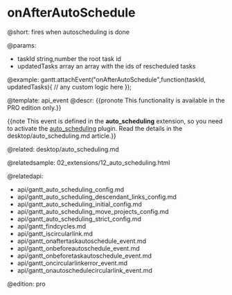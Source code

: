 onAfterAutoSchedule
=============

@short:
	fires when autoscheduling is done 

@params:
- taskId			string,number			the root task id
- updatedTasks		array					an array with the ids of rescheduled tasks


@example:
gantt.attachEvent("onAfterAutoSchedule",function(taskId, updatedTasks){
	// any custom logic here
});


@template:	api_event
@descr:
{{pronote This functionality is available in the PRO edition only.}}

{{note This event is defined in the **auto_scheduling** extension, so you need to activate the [auto_scheduling](desktop/extensions_list.md#autoscheduling) plugin. Read the details in the desktop/auto_scheduling.md article.}}


@related:
desktop/auto_scheduling.md

@relatedsample:
02_extensions/12_auto_scheduling.html

@relatedapi:
- api/gantt_auto_scheduling_config.md
- api/gantt_auto_scheduling_descendant_links_config.md
- api/gantt_auto_scheduling_initial_config.md
- api/gantt_auto_scheduling_move_projects_config.md
- api/gantt_auto_scheduling_strict_config.md
- api/gantt_findcycles.md
- api/gantt_iscircularlink.md
- api/gantt_onaftertaskautoschedule_event.md
- api/gantt_onbeforeautoschedule_event.md
- api/gantt_onbeforetaskautoschedule_event.md
- api/gantt_oncircularlinkerror_event.md
- api/gantt_onautoschedulecircularlink_event.md

@edition:
pro